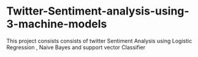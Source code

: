 # Twitter-Sentiment-analysis-using-3-machine-models
This project consists consists of twitter Sentiment Analysis using Logistic Regression , Naive Bayes and support vector Classifier
